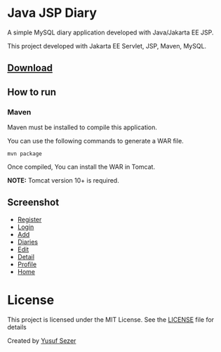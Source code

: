 # Java JSP Diary

A simple MySQL diary application developed with Java/Jakarta EE JSP.

This project developed with Jakarta EE Servlet, JSP, Maven, MySQL.

## [Download](https://github.com/yusufsefasezer/java-jsp-diary/archive/master.zip)

## How to run

### Maven

Maven must be installed to compile this application.

You can use the following commands to generate a WAR file.

```
mvn package
```

Once compiled, You can install the WAR in Tomcat.

**NOTE:** Tomcat version 10+ is required.

## Screenshot

- [Register](screenshot/register.png)
- [Login](screenshot/login.png)
- [Add](screenshot/add.png)
- [Diaries](screenshot/diaries.png)
- [Edit](screenshot/edit.png)
- [Detail](screenshot/detail.png)
- [Profile](screenshot/profile.png)
- [Home](screenshot/home.png)

# License
This project is licensed under the MIT License. See the [LICENSE](LICENSE) file for details

Created by [Yusuf Sezer](https://www.yusufsezer.com)
